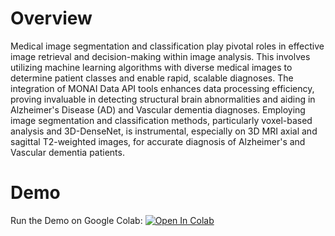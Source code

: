 
# Overview

Medical image segmentation and classification play pivotal roles in effective image retrieval and decision-making within image analysis. This involves utilizing machine learning algorithms with diverse medical images to determine patient classes and enable rapid, scalable diagnoses. The integration of MONAI Data API tools enhances data processing efficiency, proving invaluable in detecting structural brain abnormalities and aiding in Alzheimer's Disease (AD) and Vascular dementia diagnoses. Employing image segmentation and classification methods, particularly voxel-based analysis and 3D-DenseNet, is instrumental, especially on 3D MRI axial and sagittal T2-weighted images, for accurate diagnosis of Alzheimer's and Vascular dementia patients.

# Demo

Run the Demo on Google Colab: [![Open In Colab](https://colab.research.google.com/assets/colab-badge.svg)](https://colab.research.google.com/drive/1vzvBBpnXFWXzZyLz3MbavQODeLGtyLiK#scrollTo=HzLyHaZlrPPd)

